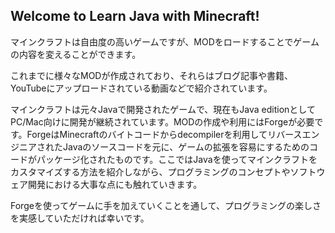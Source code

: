 ## Welcome to Learn Java with Minecraft!

マインクラフトは自由度の高いゲームですが、MODをロードすることでゲームの内容を変えることができます。

これまでに様々なMODが作成されており、それらはブログ記事や書籍、YouTubeにアップロードされている動画などで紹介されています。

マインクラフトは元々Javaで開発されたゲームで、現在もJava editionとしてPC/Mac向けに開発が継続されています。MODの作成や利用にはForgeが必要です。ForgeはMinecraftのバイトコードからdecompilerを利用してリバースエンジニアされたJavaのソースコードを元に、ゲームの拡張を容易にするためのコードがパッケージ化されたものです。ここではJavaを使ってマインクラフトをカスタマイズする方法を紹介しながら、プログラミングのコンセプトやソフトウェア開発における大事な点にも触れていきます。

Forgeを使ってゲームに手を加えていくことを通して、プログラミングの楽しさを実感していただければ幸いです。
